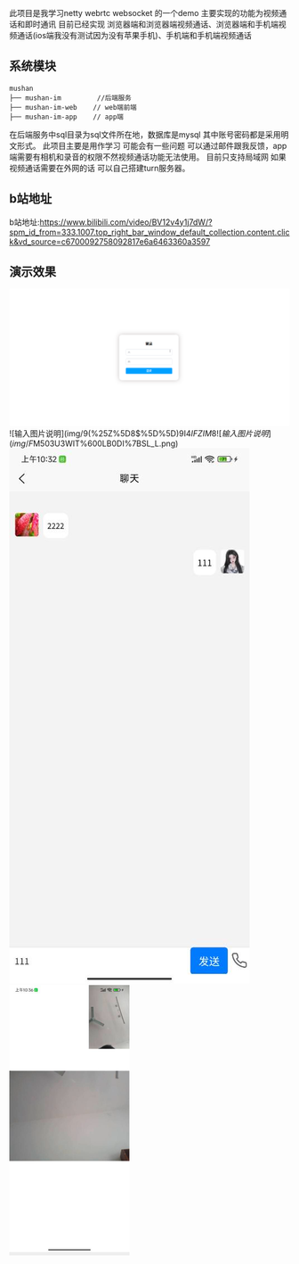 此项目是我学习netty  webrtc websocket 的一个demo  主要实现的功能为视频通话和即时通讯
目前已经实现 浏览器端和浏览器端视频通话、浏览器端和手机端视频通话(ios端我没有测试因为没有苹果手机)、手机端和手机端视频通话
## 系统模块

~~~![输入图片说明](img/TX(JV)IVCO0M@B)Z8F7FG%5D2.png)
mushan
├── mushan-im         //后端服务
├── mushan-im-web    // web端前端
├── mushan-im-app    // app端
~~~
在后端服务中sql目录为sql文件所在地，数据库是mysql 其中账号密码都是采用明文形式。
此项目主要是用作学习 可能会有一些问题  可以通过邮件跟我反馈，app端需要有相机和录音的权限不然视频通话功能无法使用。
目前只支持局域网  如果视频通话需要在外网的话 可以自己搭建turn服务器。
## b站地址
b站地址:https://www.bilibili.com/video/BV12v4y1j7dW/?spm_id_from=333.1007.top_right_bar_window_default_collection.content.click&vd_source=c6700092758092817e6a6463360a3597
## 演示效果
![Image text](img/%5DBM@$%7D%7BVFCOOC_011%7BHET_F.png)
![输入图片说明](img/9(%25Z%5D8$%5D%5D)9I4$IFZIM8%5B45.png)
![输入图片说明](img/F$M503U3WIT%600LB0DI%7BSL_L.png)
![输入图片说明](img/GIMMWUD%25JUZW@QAZAKZR473.jpg)
![输入图片说明](img/A5615813-400B-4621-9DB6-38D06986A6FE.png)